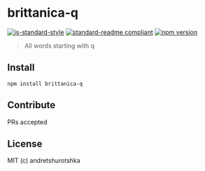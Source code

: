 # brittanica-q

[![js-standard-style](https://img.shields.io/badge/code%20style-standard-brightgreen.svg?style=flat-square)](http://standardjs.com/)
[![standard-readme compliant](https://img.shields.io/badge/standard--readme-OK-green.svg?style=flat-square)](https://github.com/RichardLitt/standard-readme)
[![npm version](https://img.shields.io/npm/v/brittanica-q.svg?style=flat-square)](https://badge.fury.io/js/brittanica-q)

> All words starting with q

## Install
```
npm install brittanica-q
```

## Contribute

PRs accepted

## License

MIT (c) andretshurotshka

